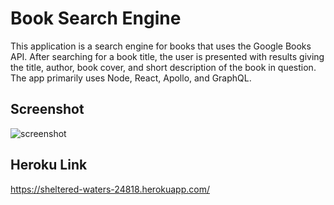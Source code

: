# Book Search Engine
This application is a search engine for books that uses the Google Books API. After searching for a book title, the user is presented with results giving the title, author, book cover, and short description of the book in question. The app primarily uses Node, React, Apollo, and GraphQL.

## Screenshot
![screenshot](screenshot.png)

## Heroku Link
https://sheltered-waters-24818.herokuapp.com/
